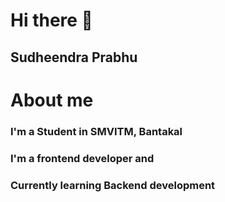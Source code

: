 # Hi there 👋
## Sudheendra Prabhu

# About me
### I'm a Student in SMVITM, Bantakal
### I'm a frontend developer and
### Currently learning Backend development
<!-- **Sudheendra12/Sudheendra12** is a ✨ _special_ ✨ repository because its `README.md` (this file) appears on your GitHub profile.--!>


